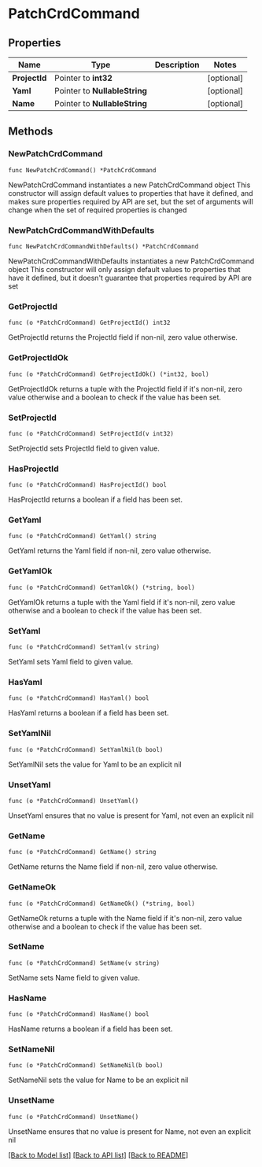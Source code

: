 # PatchCrdCommand

## Properties

Name | Type | Description | Notes
------------ | ------------- | ------------- | -------------
**ProjectId** | Pointer to **int32** |  | [optional] 
**Yaml** | Pointer to **NullableString** |  | [optional] 
**Name** | Pointer to **NullableString** |  | [optional] 

## Methods

### NewPatchCrdCommand

`func NewPatchCrdCommand() *PatchCrdCommand`

NewPatchCrdCommand instantiates a new PatchCrdCommand object
This constructor will assign default values to properties that have it defined,
and makes sure properties required by API are set, but the set of arguments
will change when the set of required properties is changed

### NewPatchCrdCommandWithDefaults

`func NewPatchCrdCommandWithDefaults() *PatchCrdCommand`

NewPatchCrdCommandWithDefaults instantiates a new PatchCrdCommand object
This constructor will only assign default values to properties that have it defined,
but it doesn't guarantee that properties required by API are set

### GetProjectId

`func (o *PatchCrdCommand) GetProjectId() int32`

GetProjectId returns the ProjectId field if non-nil, zero value otherwise.

### GetProjectIdOk

`func (o *PatchCrdCommand) GetProjectIdOk() (*int32, bool)`

GetProjectIdOk returns a tuple with the ProjectId field if it's non-nil, zero value otherwise
and a boolean to check if the value has been set.

### SetProjectId

`func (o *PatchCrdCommand) SetProjectId(v int32)`

SetProjectId sets ProjectId field to given value.

### HasProjectId

`func (o *PatchCrdCommand) HasProjectId() bool`

HasProjectId returns a boolean if a field has been set.

### GetYaml

`func (o *PatchCrdCommand) GetYaml() string`

GetYaml returns the Yaml field if non-nil, zero value otherwise.

### GetYamlOk

`func (o *PatchCrdCommand) GetYamlOk() (*string, bool)`

GetYamlOk returns a tuple with the Yaml field if it's non-nil, zero value otherwise
and a boolean to check if the value has been set.

### SetYaml

`func (o *PatchCrdCommand) SetYaml(v string)`

SetYaml sets Yaml field to given value.

### HasYaml

`func (o *PatchCrdCommand) HasYaml() bool`

HasYaml returns a boolean if a field has been set.

### SetYamlNil

`func (o *PatchCrdCommand) SetYamlNil(b bool)`

 SetYamlNil sets the value for Yaml to be an explicit nil

### UnsetYaml
`func (o *PatchCrdCommand) UnsetYaml()`

UnsetYaml ensures that no value is present for Yaml, not even an explicit nil
### GetName

`func (o *PatchCrdCommand) GetName() string`

GetName returns the Name field if non-nil, zero value otherwise.

### GetNameOk

`func (o *PatchCrdCommand) GetNameOk() (*string, bool)`

GetNameOk returns a tuple with the Name field if it's non-nil, zero value otherwise
and a boolean to check if the value has been set.

### SetName

`func (o *PatchCrdCommand) SetName(v string)`

SetName sets Name field to given value.

### HasName

`func (o *PatchCrdCommand) HasName() bool`

HasName returns a boolean if a field has been set.

### SetNameNil

`func (o *PatchCrdCommand) SetNameNil(b bool)`

 SetNameNil sets the value for Name to be an explicit nil

### UnsetName
`func (o *PatchCrdCommand) UnsetName()`

UnsetName ensures that no value is present for Name, not even an explicit nil

[[Back to Model list]](../README.md#documentation-for-models) [[Back to API list]](../README.md#documentation-for-api-endpoints) [[Back to README]](../README.md)


